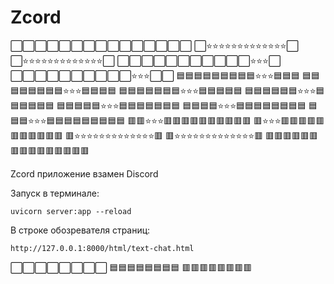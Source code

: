 # Zcord

⬜⬜⬜⬜⬜⬜⬜⬜⬜⬜⬜⬜⬜⬜⬜
⬜⭐⭐⭐⭐⭐⭐⭐⭐⭐⭐⭐⭐⭐⬜
⬜⭐⭐⭐⭐⭐⭐⭐⭐⭐⭐⭐⭐⭐⬜
⬜⬜⬜⬜⬜⬜⬜⬜⬜⬜⬜⭐⭐⭐⬜
⬜⬜⬜⬜⬜⬜⬜⬜⬜⬜⭐⭐⭐⬜⬜
🟦🟦🟦🟦🟦🟦🟦🟦🟦⭐⭐⭐🟦🟦🟦
🟦🟦🟦🟦🟦🟦🟦🟦⭐⭐⭐🟦🟦🟦🟦
🟦🟦🟦🟦🟦🟦🟦⭐⭐⭐🟦🟦🟦🟦🟦
🟦🟦🟦🟦🟦🟦⭐⭐⭐🟦🟦🟦🟦🟦🟦
🟦🟦🟦🟦🟦⭐⭐⭐🟦🟦🟦🟦🟦🟦🟦
🟦🟦🟦🟦⭐⭐⭐🟦🟦🟦🟦🟦🟦🟦🟦
🟦🟦🟦⭐⭐⭐🟦🟦🟦🟦🟦🟦🟦🟦🟦
🟥🟥⭐⭐⭐🟥🟥🟥🟥🟥🟥🟥🟥🟥🟥
🟥⭐⭐⭐🟥🟥🟥🟥🟥🟥🟥🟥🟥🟥🟥
🟥⭐⭐⭐⭐⭐⭐⭐⭐⭐⭐⭐⭐⭐🟥
🟥⭐⭐⭐⭐⭐⭐⭐⭐⭐⭐⭐⭐⭐🟥
🟥🟥🟥🟥🟥🟥🟥🟥🟥🟥🟥🟥🟥🟥🟥

Zcord приложение взамен Discord

Запуск в терминале:
```
uvicorn server:app --reload
```

В строке обозревателя страниц:
```plaintext
http://127.0.0.1:8000/html/text-chat.html
```

⬜⬜⬜⬜⬜⬜⬜⬜
🟦🟦🟦🟦🟦🟦🟦🟦
🟥🟥🟥🟥🟥🟥🟥🟥
